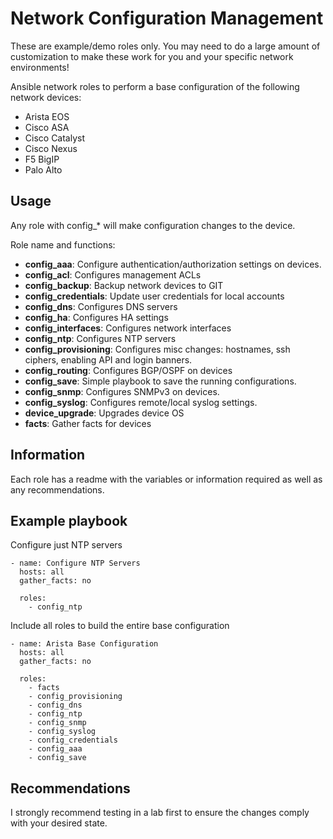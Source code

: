 # Network Configuration Management


These are example/demo roles only. You may need to do a large amount of customization to make these work for you and your specific network environments!

Ansible network roles to perform a base configuration of the following network devices:

- Arista EOS
- Cisco ASA
- Cisco Catalyst
- Cisco Nexus
- F5 BigIP
- Palo Alto

## Usage

Any role with config\_\* will make configuration changes to the device.

Role name and functions:

- **config_aaa**: Configure authentication/authorization settings on devices.
- **config_acl**: Configures management ACLs
- **config_backup**: Backup network devices to GIT
- **config_credentials**: Update user credentials for local accounts
- **config_dns**: Configures DNS servers
- **config_ha**: Configures HA settings
- **config_interfaces**: Configures network interfaces
- **config_ntp**: Configures NTP servers
- **config_provisioning**: Configures misc changes: hostnames, ssh ciphers, enabling API and login banners.
- **config_routing**: Configures BGP/OSPF on devices
- **config_save**: Simple playbook to save the running configurations.
- **config_snmp**: Configures SNMPv3 on devices.
- **config_syslog**: Configures remote/local syslog settings.
- **device_upgrade**: Upgrades device OS
- **facts**: Gather facts for devices

## Information

Each role has a readme with the variables or information required as well as any recommendations.

## Example playbook

Configure just NTP servers

```
- name: Configure NTP Servers
  hosts: all
  gather_facts: no

  roles:
    - config_ntp
```

Include all roles to build the entire base configuration

```
- name: Arista Base Configuration
  hosts: all
  gather_facts: no

  roles:
    - facts
    - config_provisioning
    - config_dns
    - config_ntp
    - config_snmp
    - config_syslog
    - config_credentials
    - config_aaa
    - config_save
```

## Recommendations

I strongly recommend testing in a lab first to ensure the changes comply with your desired state.
